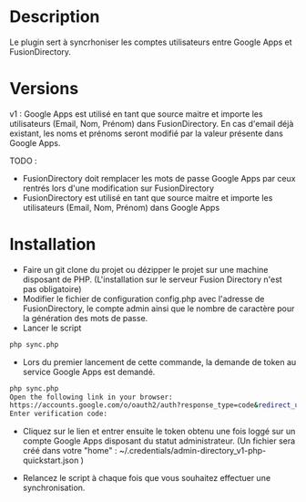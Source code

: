 # Description

Le plugin sert à syncrhoniser les comptes utilisateurs entre Google Apps et FusionDirectory.

# Versions

v1 : Google Apps est utilisé en tant que source maitre et importe les utilisateurs (Email, Nom, Prénom) dans FusionDirectory. En cas d'email déjà existant, les noms et prénoms seront modifié par la valeur présente dans Google Apps.


TODO :

- FusionDirectory doit remplacer les mots de passe Google Apps par ceux rentrés lors d'une modification sur FusionDirectory
- FusionDirectory est utilisé en tant que source maitre et importe les utilisateurs (Email, Nom, Prénom) dans Google Apps

# Installation

- Faire un git clone du projet ou dézipper le projet sur une machine disposant de PHP. (L'installation sur le serveur Fusion Directory n'est pas obligatoire)
- Modifier le fichier de configuration config.php avec l'adresse de FusionDirectory, le compte admin ainsi que le nombre de caractère pour la génération des mots de passe.
- Lancer le script 

```bash
php sync.php
```

- Lors du premier lancement de cette commande, la demande de token au service Google Apps est demandé.

```bash
php sync.php
Open the following link in your browser:
https://accounts.google.com/o/oauth2/auth?response_type=code&redirect_uri=urn%3Aietf%3Awg%3Aoauth%3A2.0%3Aoob&client_id=*******.apps.googleusercontent.com&scope=https%3A%2F%2Fwww.googleapis.com%2Fauth%2Fadmin.directory.user.readonly+https%3A%2F%2Fwww.googleapis.com%2Fauth%2Fadmin.directory.group.readonly+https%3A%2F%2Fwww.googleapis.com%2Fauth%2Fadmin.directory.orgunit.readonly&access_type=offline&approval_prompt=auto
Enter verification code:
```

- Cliquez sur le lien et entrer ensuite le token obtenu une fois loggé sur un compte Google Apps disposant du statut administrateur. (Un fichier sera créé dans votre "home" : ~/.credentials/admin-directory_v1-php-quickstart.json )

- Relancez le script à chaque fois que vous souhaitez effectuer une synchronisation.